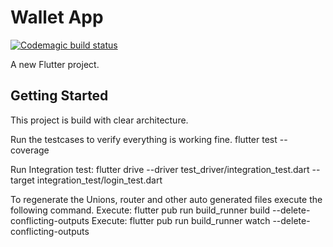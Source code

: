 # Wallet App 
[![Codemagic build status](https://api.codemagic.io/apps/6017bdd19e376abf2de1e47f/6018e9ee4ad38cf97745dbff/status_badge.svg)](https://codemagic.io/apps/6017bdd19e376abf2de1e47f/6018e9ee4ad38cf97745dbff/latest_build)

A new Flutter project.

## Getting Started

This project is build with clear architecture.

Run the testcases to verify everything is working fine.
flutter test --coverage

Run Integration test:
flutter drive --driver test_driver/integration_test.dart --target integration_test/login_test.dart

To regenerate the Unions, router and other auto generated files execute the following command.
Execute: flutter pub run build_runner build --delete-conflicting-outputs 
Execute: flutter pub run build_runner watch --delete-conflicting-outputs 
